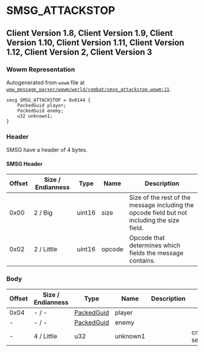 # SMSG_ATTACKSTOP

## Client Version 1.8, Client Version 1.9, Client Version 1.10, Client Version 1.11, Client Version 1.12, Client Version 2, Client Version 3

### Wowm Representation

Autogenerated from `wowm` file at [`wow_message_parser/wowm/world/combat/smsg_attackstop.wowm:11`](https://github.com/gtker/wow_messages/tree/main/wow_message_parser/wowm/world/combat/smsg_attackstop.wowm#L11).
```rust,ignore
smsg SMSG_ATTACKSTOP = 0x0144 {
    PackedGuid player;
    PackedGuid enemy;
    u32 unknown1;
}
```
### Header

SMSG have a header of 4 bytes.

#### SMSG Header

| Offset | Size / Endianness | Type   | Name   | Description |
| ------ | ----------------- | ------ | ------ | ----------- |
| 0x00   | 2 / Big           | uint16 | size   | Size of the rest of the message including the opcode field but not including the size field.|
| 0x02   | 2 / Little        | uint16 | opcode | Opcode that determines which fields the message contains.|

### Body

| Offset | Size / Endianness | Type | Name | Description | Comment |
| ------ | ----------------- | ---- | ---- | ----------- | ------- |
| 0x04 | - / - | [PackedGuid](../spec/packed-guid.md) | player |  |  |
| - | - / - | [PackedGuid](../spec/packed-guid.md) | enemy |  |  |
| - | 4 / Little | u32 | unknown1 |  | cmangos/vmangos/mangoszero/arcemu/azerothcore/mangostwo: set to 0 with comment: unk, can be 1 also |

